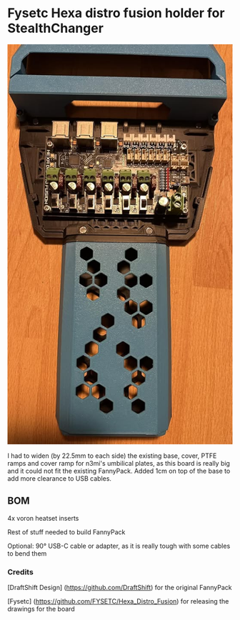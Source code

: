 # Fysetc Hexa distro fusion holder for StealthChanger
![](images/hexa_distro_fusion.jpg)

I had to widen (by 22.5mm to each side) the existing base, cover, PTFE ramps and cover ramp for n3mi's umbilical plates, as this board is really big and it could not fit the existing FannyPack. Added 1cm on top of the base to add more clearance to USB cables.

## BOM
4x voron heatset inserts

Rest of stuff needed to build FannyPack

Optional: 90° USB-C cable or adapter, as it is really tough with some cables to bend them


### Credits
[DraftShift Design] (https://github.com/DraftShift) for the original FannyPack

[Fysetc] (https://github.com/FYSETC/Hexa_Distro_Fusion) for releasing the drawings for the board
